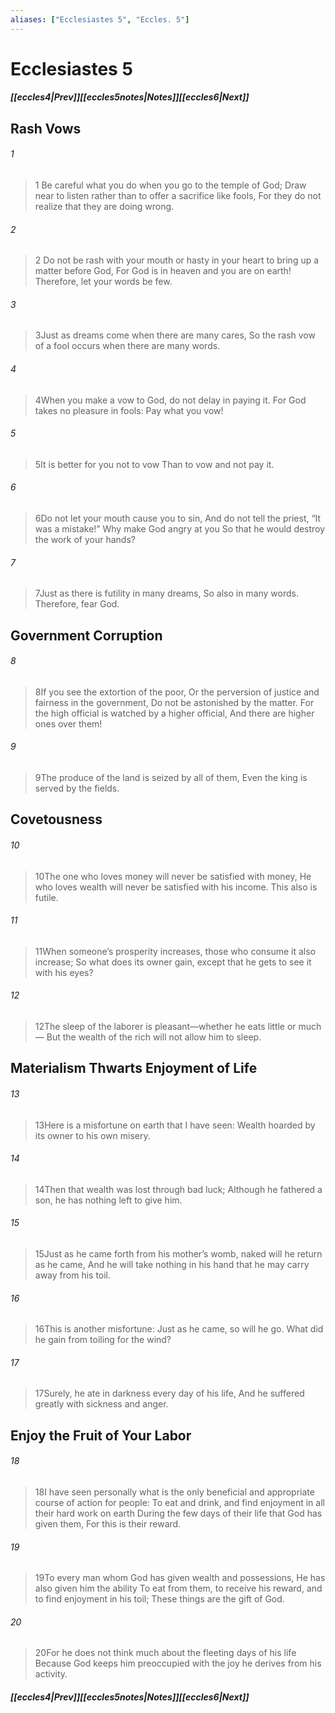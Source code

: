 ```yaml
---
aliases: ["Ecclesiastes 5", "Eccles. 5"]
---
```

# Ecclesiastes 5
##### <span class=arrow-left></span>[[eccles4|Prev]]<span class=navigation-separator></span>[[eccles5notes|Notes]]<span class=navigation-separator></span>[[eccles6|Next]]<span class=arrow-right></span>
## Rash Vows
###### 1
><span class=verse-first-poetry>1</span> Be careful what you do when you go to the temple of God;
>Draw near to listen rather than to offer a sacrifice like fools,
>For they do not realize that they are doing wrong.
###### 2
><span class=verse-body-poetry>2</span> Do not be rash with your mouth or hasty in your heart to bring up a matter before God,
>For God is in heaven and you are on earth!
>Therefore, let your words be few.
###### 3
><span class=verse-body-poetry>3</span>Just as dreams come when there are many cares,
>So the rash vow of a fool occurs when there are many words.
<div class=paragraph-break></div>

###### 4
><span class=verse-first-poetry>4</span>When you make a vow to God, do not delay in paying it.
>For God takes no pleasure in fools:
>Pay what you vow!
###### 5
><span class=verse-body-poetry>5</span>It is better for you not to vow
>Than to vow and not pay it.
###### 6
><span class=verse-body-poetry>6</span>Do not let your mouth cause you to sin,
>And do not tell the priest, “It was a mistake!”
>Why make God angry at you
>So that he would destroy the work of your hands?
###### 7
><span class=verse-body-poetry>7</span>Just as there is futility in many dreams,
>So also in many words.
>Therefore, fear God.
## Government Corruption
###### 8
><span class=verse-first-poetry>8</span>If you see the extortion of the poor,
>Or the perversion of justice and fairness in the government,
>Do not be astonished by the matter.
>For the high official is watched by a higher official,
>And there are higher ones over them!
###### 9
><span class=verse-body-poetry>9</span>The produce of the land is seized by all of them,
>Even the king is served by the fields.
## Covetousness
###### 10
><span class=verse-first-poetry>10</span>The one who loves money will never be satisfied with money,
>He who loves wealth will never be satisfied with his income.
>This also is futile.
###### 11
><span class=verse-body-poetry>11</span>When someone’s prosperity increases, those who consume it also increase;
>So what does its owner gain, except that he gets to see it with his eyes?
###### 12
><span class=verse-body-poetry>12</span>The sleep of the laborer is pleasant—whether he eats little or much—
>But the wealth of the rich will not allow him to sleep.
## Materialism Thwarts Enjoyment of Life
###### 13
><span class=verse-first-poetry>13</span>Here is a misfortune on earth that I have seen:
>Wealth hoarded by its owner to his own misery.
###### 14
><span class=verse-body-poetry>14</span>Then that wealth was lost through bad luck;
>Although he fathered a son, he has nothing left to give him.
###### 15
><span class=verse-body-poetry>15</span>Just as he came forth from his mother’s womb, naked will he return as he came,
>And he will take nothing in his hand that he may carry away from his toil.
###### 16
><span class=verse-body-poetry>16</span>This is another misfortune:
>Just as he came, so will he go.
>What did he gain from toiling for the wind?
###### 17
><span class=verse-body-poetry>17</span>Surely, he ate in darkness every day of his life,
>And he suffered greatly with sickness and anger.
## Enjoy the Fruit of Your Labor
###### 18
><span class=verse-first-poetry>18</span>I have seen personally what is the only beneficial and appropriate course of action for people:
>To eat and drink, and find enjoyment in all their hard work on earth
>During the few days of their life that God has given them,
>For this is their reward.
###### 19
><span class=verse-body-poetry>19</span>To every man whom God has given wealth and possessions,
>He has also given him the ability
>To eat from them, to receive his reward, and to find enjoyment in his toil;
>These things are the gift of God.
###### 20
><span class=verse-body-poetry>20</span>For he does not think much about the fleeting days of his life
>Because God keeps him preoccupied with the joy he derives from his activity.
##### <span class=arrow-left></span>[[eccles4|Prev]]<span class=navigation-separator></span>[[eccles5notes|Notes]]<span class=navigation-separator></span>[[eccles6|Next]]<span class=arrow-right></span>